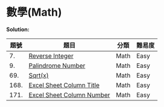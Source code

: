 # 數學(Math)

**Solution:**


| 題號 | 題目 | 分類 | 難易度 |
|-----|------|-----|-------|
|7.|[Reverse Integer](/Math/7-Reverse-Integer.md)|Math| Easy|
|9.|[Palindrome Number](/Math/9-Palindrome-Number.md)|Math| Easy|
|69.|[Sqrt(x)](/Math/69-Sqrt-x.md)|Math| Easy|
|168.|[Excel Sheet Column Title](/Math/168-Excel-Sheet-Column-Title.md)|Math|Easy|
|171.|[Excel Sheet Column Number](/Math/171-Excel-Sheet-Column-Number.md)|Math|Easy|